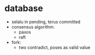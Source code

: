 # database
- selalu in pending, terus committed
- consensus algorithm:
    - paxos
    - raft
- fork:
    - two contradict, poses as valid value
